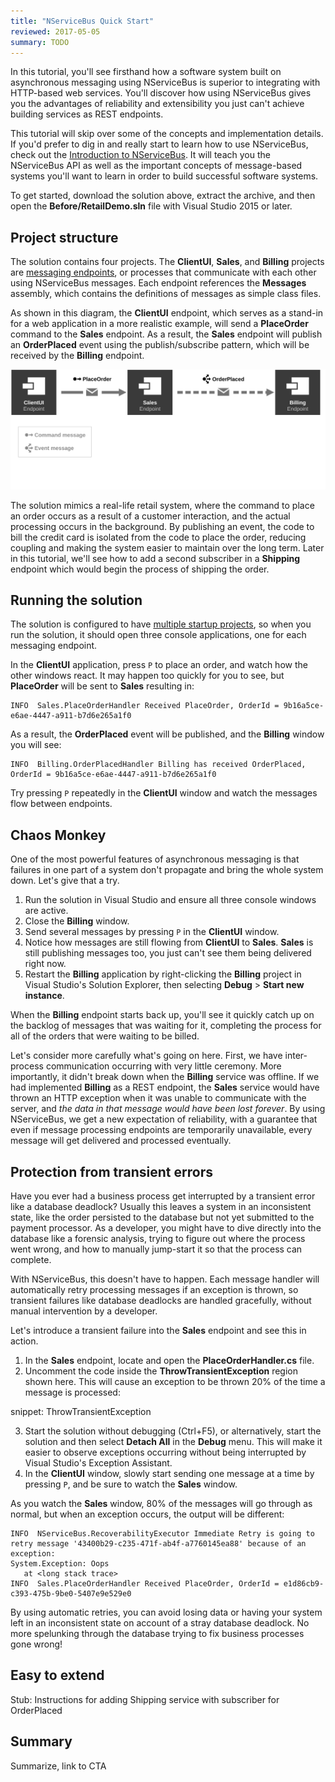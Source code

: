 ```yaml
---
title: "NServiceBus Quick Start"
reviewed: 2017-05-05
summary: TODO
---
```


In this tutorial, you'll see firsthand how a software system built on asynchronous messaging using NServiceBus is superior to integrating with HTTP-based web services. You'll discover how using NServiceBus gives you the advantages of reliability and extensibility you just can't achieve building services as REST endpoints.

This tutorial will skip over some of the concepts and implementation details. If you'd prefer to dig in and really start to learn how to use NServiceBus, check out the [Introduction to NServiceBus](/tutorials/intro-to-nservicebus/). It will teach you the NServiceBus API as well as the important concepts of message-based systems you'll want to learn in order to build successful software systems.

To get started, download the solution above, extract the archive, and then open the **Before/RetailDemo.sln** file with Visual Studio 2015 or later.


## Project structure

The solution contains four projects. The **ClientUI**, **Sales**, and **Billing** projects are [messaging endpoints](/nservicebus/endpoints/), or processes that communicate with each other using NServiceBus messages. Each endpoint references the **Messages** assembly, which contains the definitions of messages as simple class files.

As shown in this diagram, the **ClientUI** endpoint, which serves as a stand-in for a web application in a more realistic example, will send a **PlaceOrder** command to the **Sales** endpoint. As a result, the **Sales** endpoint will publish an **OrderPlaced** event using the publish/subscribe pattern, which will be received by the **Billing** endpoint.

![Initial Solution](before.svg)

The solution mimics a real-life retail system, where the command to place an order occurs as a result of a customer interaction, and the actual processing occurs in the background. By publishing an event, the code to bill the credit card is isolated from the code to place the order, reducing coupling and making the system easier to maintain over the long term. Later in this tutorial, we'll see how to add a second subscriber in a **Shipping** endpoint which would begin the process of shipping the order.


## Running the solution

The solution is configured to have [multiple startup projects](https://msdn.microsoft.com/en-us/library/ms165413.aspx), so when you run the solution, it should open three console applications, one for each messaging endpoint.

In the **ClientUI** application, press `P` to place an order, and watch how the other windows react. It may happen too quickly for you to see, but **PlaceOrder** will be sent to **Sales** resulting in:

    INFO  Sales.PlaceOrderHandler Received PlaceOrder, OrderId = 9b16a5ce-e6ae-4447-a911-b7d6e265a1f0

As a result, the **OrderPlaced** event will be published, and the **Billing** window you will see:

    INFO  Billing.OrderPlacedHandler Billing has received OrderPlaced, OrderId = 9b16a5ce-e6ae-4447-a911-b7d6e265a1f0

Try pressing `P` repeatedly in the **ClientUI** window and watch the messages flow between endpoints.


## Chaos Monkey

One of the most powerful features of asynchronous messaging is that failures in one part of a system don't propagate and bring the whole system down. Let's give that a try.

1. Run the solution in Visual Studio and ensure all three console windows are active.
1. Close the **Billing** window.
1. Send several messages by pressing `P` in the **ClientUI** window.
1. Notice how messages are still flowing from **ClientUI** to **Sales**. **Sales** is still publishing messages too, you just can't see them being delivered right now.
1. Restart the **Billing** application by right-clicking the **Billing** project in Visual Studio's Solution Explorer, then selecting **Debug** > **Start new instance**.

When the **Billing** endpoint starts back up, you'll see it quickly catch up on the backlog of messages that was waiting for it, completing the process for all of the orders that were waiting to be billed.

Let's consider more carefully what's going on here. First, we have inter-process communication occurring with very little ceremony. More importantly, it didn't break down when the **Billing** service was offline. If we had implemented **Billing** as a REST endpoint, the **Sales** service would have thrown an HTTP exception when it was unable to communicate with the server, and *the data in that message would have been lost forever*. By using NServiceBus, we get a new expectation of reliability, with a guarantee that even if message processing endpoints are temporarily unavailable, every message will get delivered and processed eventually.


## Protection from transient errors

Have you ever had a business process get interrupted by a transient error like a database deadlock? Usually this leaves a system in an inconsistent state, like the order persisted to the database but not yet submitted to the payment processor. As a developer, you might have to dive directly into the database like a forensic analysis, trying to figure out where the process went wrong, and how to manually jump-start it so that the process can complete.

With NServiceBus, this doesn't have to happen. Each message handler will automatically retry processing messages if an exception is thrown, so transient failures like database deadlocks are handled gracefully, without manual intervention by a developer.

Let's introduce a transient failure into the **Sales** endpoint and see this in action.

1. In the **Sales** endpoint, locate and open the **PlaceOrderHandler.cs** file.
1. Uncomment the code inside the **ThrowTransientException** region shown here. This will cause an exception to be thrown 20% of the time a message is processed:

snippet: ThrowTransientException

3. Start the solution without debugging (Ctrl+F5), or alternatively, start the solution and then select **Detach All** in the **Debug** menu. This will make it easier to observe exceptions occurring without being interrupted by Visual Studio's Exception Assistant.
3. In the **ClientUI** window, slowly start sending one message at a time by pressing `P`, and be sure to watch the **Sales** window.

As you watch the **Sales** window, 80% of the messages will go through as normal, but when an exception occurs, the output will be different:

    INFO  NServiceBus.RecoverabilityExecutor Immediate Retry is going to retry message '43400b29-c235-471f-ab4f-a7760145ea88' because of an exception:
    System.Exception: Oops
       at <long stack trace>
    INFO  Sales.PlaceOrderHandler Received PlaceOrder, OrderId = e1d86cb9-c393-475b-9be0-5407e9e529e0

By using automatic retries, you can avoid losing data or having your system left in an inconsistent state on account of a stray database deadlock. No more spelunking through the database trying to fix business processes gone wrong!


## Easy to extend

Stub: Instructions for adding Shipping service with subscriber for OrderPlaced

## Summary

Summarize, link to CTA